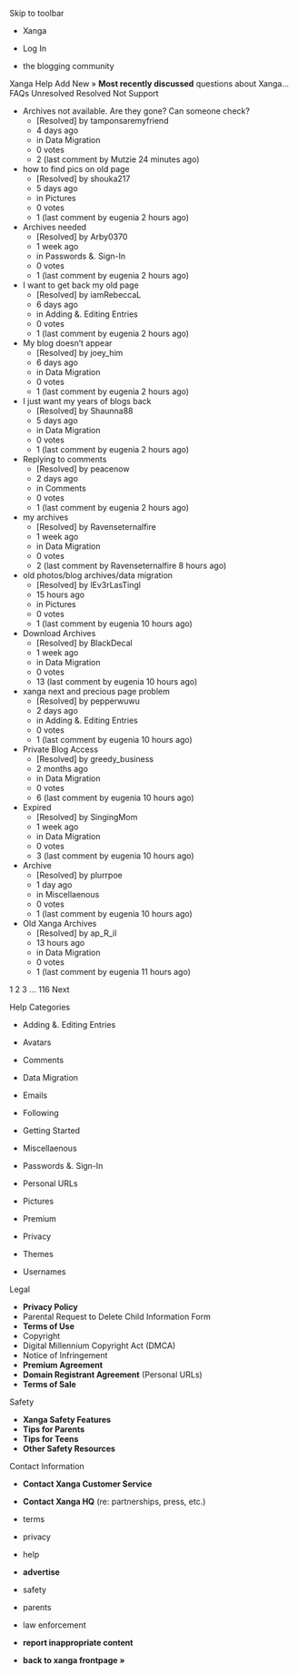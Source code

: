 Skip to toolbar

*   Xanga

*   Log In

*   the blogging community

Xanga Help Add New » **Most recently discussed** questions about Xanga… FAQs Unresolved Resolved Not Support

*   Archives not available. Are they gone? Can someone check?
    *   \[Resolved\] by tamponsaremyfriend
    *   4 days ago
    *   in Data Migration
    *   0 votes
    *   2 (last comment by Mutzie 24 minutes ago)
*   how to find pics on old page
    *   \[Resolved\] by shouka217
    *   5 days ago
    *   in Pictures
    *   0 votes
    *   1 (last comment by eugenia 2 hours ago)
*   Archives needed
    *   \[Resolved\] by Arby0370
    *   1 week ago
    *   in Passwords &. Sign-In
    *   0 votes
    *   1 (last comment by eugenia 2 hours ago)
*   I want to get back my old page
    *   \[Resolved\] by iamRebeccaL
    *   6 days ago
    *   in Adding &. Editing Entries
    *   0 votes
    *   1 (last comment by eugenia 2 hours ago)
*   My blog doesn’t appear
    *   \[Resolved\] by joey\_him
    *   6 days ago
    *   in Data Migration
    *   0 votes
    *   1 (last comment by eugenia 2 hours ago)
*   I just want my years of blogs back
    *   \[Resolved\] by Shaunna88
    *   5 days ago
    *   in Data Migration
    *   0 votes
    *   1 (last comment by eugenia 2 hours ago)
*   Replying to comments
    *   \[Resolved\] by peacenow
    *   2 days ago
    *   in Comments
    *   0 votes
    *   1 (last comment by eugenia 2 hours ago)
*   my archives
    *   \[Resolved\] by Ravenseternalfire
    *   1 week ago
    *   in Data Migration
    *   0 votes
    *   2 (last comment by Ravenseternalfire 8 hours ago)
*   old photos/blog archives/data migration
    *   \[Resolved\] by lEv3rLasTingl
    *   15 hours ago
    *   in Pictures
    *   0 votes
    *   1 (last comment by eugenia 10 hours ago)
*   Download Archives
    *   \[Resolved\] by BlackDecal
    *   1 week ago
    *   in Data Migration
    *   0 votes
    *   13 (last comment by eugenia 10 hours ago)
*   xanga next and precious page problem
    *   \[Resolved\] by pepperwuwu
    *   2 days ago
    *   in Adding &. Editing Entries
    *   0 votes
    *   1 (last comment by eugenia 10 hours ago)
*   Private Blog Access
    *   \[Resolved\] by greedy\_business
    *   2 months ago
    *   in Data Migration
    *   0 votes
    *   6 (last comment by eugenia 10 hours ago)
*   Expired
    *   \[Resolved\] by SingingMom
    *   1 week ago
    *   in Data Migration
    *   0 votes
    *   3 (last comment by eugenia 10 hours ago)
*   Archive
    *   \[Resolved\] by plurrpoe
    *   1 day ago
    *   in Miscellaenous
    *   0 votes
    *   1 (last comment by eugenia 10 hours ago)
*   Old Xanga Archives
    *   \[Resolved\] by ap\_R\_il
    *   13 hours ago
    *   in Data Migration
    *   0 votes
    *   1 (last comment by eugenia 11 hours ago)

1 2 3 ... 116 Next

Help Categories

*   Adding &. Editing Entries
*   Avatars
*   Comments
*   Data Migration
*   Emails
*   Following
*   Getting Started
*   Miscellaenous

*   Passwords &. Sign-In
*   Personal URLs
*   Pictures
*   Premium
*   Privacy
*   Themes
*   Usernames

Legal

*   **Privacy Policy**
*   Parental Request to Delete Child Information Form
*   **Terms of Use**
*   Copyright
*   Digital Millennium Copyright Act (DMCA)
*   Notice of Infringement
*   **Premium Agreement**
*   **Domain Registrant Agreement** (Personal URLs)
*   **Terms of Sale**

Safety

*   **Xanga Safety Features**
*   **Tips for Parents**
*   **Tips for Teens**
*   **Other Safety Resources**

Contact Information

*   **Contact Xanga Customer Service**
*   **Contact Xanga HQ** (re: partnerships, press, etc.)

*   terms
*   privacy
*   help
*   **advertise**

*   safety
*   parents
*   law enforcement
*   **report inappropriate content**

*   **back to xanga frontpage »**